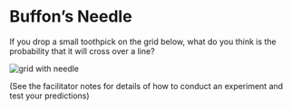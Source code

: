 # Buffon’s Needle

If you drop a small toothpick on the grid below, what do you think is the probability that it will cross over a line?

![grid with needle](../../images/p2-a.png)

(See the facilitator notes for details of how to conduct an experiment and test your predictions)
